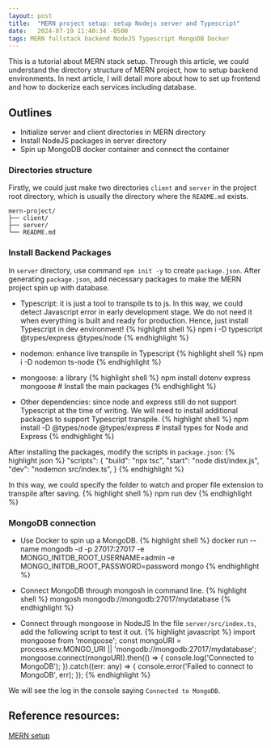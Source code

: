 ```yaml
---
layout: post
title:  "MERN project setup: setup Nodejs server and Typescript"
date:   2024-07-19 11:40:34 -0500
tags: MERN fullstack backend NodeJS Typescript MongoDB Docker
---
```

This is a tutorial about MERN stack setup. Through this article, we could understand the directory structure of MERN project, how to setup backend environments. In next article, I will detail more about how to set up frontend and how to dockerize each services including database.

## Outlines
* Initialize server and client directories in MERN directory
* Install NodeJS packages in server directory
* Spin up MongoDB docker container and connect the container


### Directories structure
Firstly, we could just make two directories `client` and `server` in the project root directory, which is usually the directory where the `README.md` exists.
```
mern-project/
├── client/
├── server/
└── README.md
```

### Install Backend Packages

In `server` directory, use command `npm init -y` to create `package.json`.
After generating `package.json`, add necessary packages to make the MERN project spin up with database.

* Typescript: it is just a tool to transpile ts to js. In this way, we could detect Javascript error in early development stage. We do not need it when everything is built and ready for production. Hence, just install Typescript in dev environment!
{% highlight shell %}
npm i -D typescript @types/express @types/node
{% endhighlight %}

* nodemon: enhance live transpile in Typescript
{% highlight shell %}
npm i -D nodemon ts-node
{% endhighlight %}

* mongoose: a library
{% highlight shell %}
npm install dotenv express mongoose        # Install the main packages
{% endhighlight %}

* Other dependencies: since node and express still do not support Typescript at the time of writing. We will need to install additional packages to support Typescript transpile.
{% highlight shell %}
npm install -D @types/node @types/express  # Install types for Node and Express
{% endhighlight %}

After installing the packages, modify the scripts in `package.json`:
{% highlight json %}
"scripts": {
  "build": "npx tsc",
  "start": "node dist/index.js",
  "dev": "nodemon src/index.ts",
}
{% endhighlight %}

In this way, we could specify the folder to watch and proper file extension to transpile after saving.
{% highlight shell %}
npm run dev
{% endhighlight %}

### MongoDB connection
* Use Docker to spin up a MongoDB.
{% highlight shell %}
docker run --name mongodb -d -p 27017:27017 -e MONGO_INITDB_ROOT_USERNAME=admin -e MONGO_INITDB_ROOT_PASSWORD=password mongo
{% endhighlight %}

* Connect MongoDB through mongosh in command line.
{% highlight shell %}
mongosh mongodb://mongodb:27017/mydatabase
{% endhighlight %}

* Connect through mongoose in NodeJS
In the file `server/src/index.ts`, add the following script to test it out.
{% highlight javascript %}
import mongoose from 'mongoose';
const mongoURI = process.env.MONGO_URI || 'mongodb://mongodb:27017/mydatabase';
mongoose.connect(mongoURI).then(() => {
  console.log('Connected to MongoDB');
}).catch((err: any) => {
  console.error('Failed to connect to MongoDB', err);
});
{% endhighlight %}

We will see the log in the console saying `Connected to MongoDB`.

## Reference resources:
[MERN setup](https://blog.logrocket.com/how-to-set-up-node-typescript-express/)
